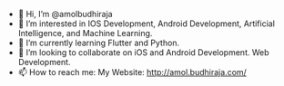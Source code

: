 - 👋 Hi, I’m @amolbudhiraja
- 👀 I’m interested in IOS Development, Android Development, Artificial Intelligence, and Machine Learning. 
- 🌱 I’m currently learning Flutter and Python. 
- 💞️ I’m looking to collaborate on iOS and Android Development. Web Development. 
- 📫 How to reach me: My Website: http://amol.budhiraja.com/

<!---
amolbudhiraja/amolbudhiraja is a ✨ special ✨ repository because its `README.md` (this file) appears on your GitHub profile.
You can click the Preview link to take a look at your changes.
--->
